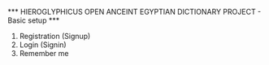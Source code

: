 *** HIEROGLYPHICUS OPEN ANCEINT EGYPTIAN DICTIONARY PROJECT - Basic setup ***
1) Registration (Signup)
2) Login (Signin)
3) Remember me
